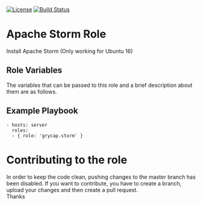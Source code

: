 [![License](https://img.shields.io/badge/license-Apache%202-blue.svg)](https://www.apache.org/licenses/LICENSE-2.0)
[![Build Status](https://travis-ci.org/grycap/ansible-role-storm.svg?branch=master)](https://travis-ci.org/grycap/ansible-role-storm)

Apache Storm Role
===================

Install Apache Storm (Only working for Ubuntu 16)

Role Variables
--------------

The variables that can be passed to this role and a brief description about them are as follows.


Example Playbook
----------------
```
- hosts: server
  roles:
  - { role: 'grycap.storm' }
```

Contributing to the role
========================
In order to keep the code clean, pushing changes to the master branch has been disabled. If you want to contribute, you have to create a branch, upload your changes and then create a pull request.  
Thanks
